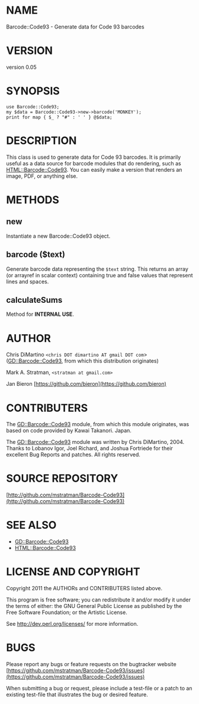 # NAME

Barcode::Code93 - Generate data for Code 93 barcodes

# VERSION

version 0.05

# SYNOPSIS

    use Barcode::Code93;
    my $data = Barcode::Code93->new->barcode('MONKEY');
    print for map { $_ ? "#" : ' ' } @$data;

# DESCRIPTION

This class is used to generate data for Code 93 barcodes. It is primarily
useful as a data source for barcode modules that do rendering,
such as [HTML::Barcode::Code93](https://metacpan.org/pod/HTML::Barcode::Code93).  You can easily make a version that
renders an image, PDF, or anything else.

# METHODS

## new

Instantiate a new Barcode::Code93 object.

## barcode ($text)

Generate barcode data representing the `$text` string.  This returns
an array (or arrayref in scalar context) containing true and false values
that represent lines and spaces.

## calculateSums

Method for **INTERNAL USE**.

# AUTHOR

Chris DiMartino `<chris DOT dimartino AT gmail DOT com`> ([GD::Barcode::Code93](https://metacpan.org/pod/GD::Barcode::Code93), from which this distribution originates)

Mark A. Stratman, `<stratman at gmail.com>`

Jan Bieron [https://github.com/bieron](https://github.com/bieron)

# CONTRIBUTERS

The [GD::Barcode::Code93](https://metacpan.org/pod/GD::Barcode::Code93) module, from which this module originates, was based on code provided by Kawai Takanori. Japan.

The [GD::Barcode::Code93](https://metacpan.org/pod/GD::Barcode::Code93) module was written by Chris DiMartino, 2004. Thanks to Lobanov Igor, Joel Richard, and Joshua Fortriede for their excellent Bug Reports and patches. All rights reserved.

# SOURCE REPOSITORY

[http://github.com/mstratman/Barcode-Code93](http://github.com/mstratman/Barcode-Code93)

# SEE ALSO

- [GD::Barcode::Code93](https://metacpan.org/pod/GD::Barcode::Code93)
- [HTML::Barcode::Code93](https://metacpan.org/pod/HTML::Barcode::Code93)

# LICENSE AND COPYRIGHT

Copyright 2011 the AUTHORs and CONTRIBUTERS listed above.

This program is free software; you can redistribute it and/or modify it
under the terms of either: the GNU General Public License as published
by the Free Software Foundation; or the Artistic License.

See http://dev.perl.org/licenses/ for more information.

# BUGS

Please report any bugs or feature requests on the bugtracker website
[https://github.com/mstratman/Barcode-Code93/issues](https://github.com/mstratman/Barcode-Code93/issues)

When submitting a bug or request, please include a test-file or a
patch to an existing test-file that illustrates the bug or desired
feature.
